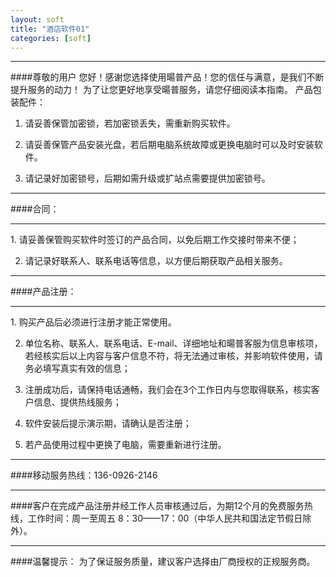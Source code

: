 ```yaml
---
layout: soft
title: "酒店软件01"
categories: [soft]
---
```

<hr/>
####尊敬的用户
    您好！感谢您选择使用暘普产品！您的信任与满意，是我们不断提升服务的动力！
    为了让您更好地享受暘普服务，请您仔细阅读本指南。
    产品包装配件：

1. 请妥善保管加密锁，若加密锁丢失，需重新购买软件。

2. 请妥善保管产品安装光盘，若后期电脑系统故障或更换电脑时可以及时安装软件。

3. 请记录好加密锁号，后期如需升级或扩站点需要提供加密锁号。
<hr/>
####合同：
<hr/>
1. 请妥善保管购买软件时签订的产品合同，以免后期工作交接时带来不便；

2. 请记录好联系人、联系电话等信息，以方便后期获取产品相关服务。
<hr/>
####产品注册：
<hr/>
1. 购买产品后必须进行注册才能正常使用。

2. 单位名称、联系人、联系电话、E-mail、详细地址和暘普客服为信息审核项，若经核实后以上内容与客户信息不符，将无法通过审核，并影响软件使用，请务必填写真实有效的信息；

3. 注册成功后，请保持电话通畅，我们会在3个工作日内与您取得联系，核实客户信息、提供热线服务；

4. 软件安装后提示演示期，请确认是否注册；

5. 若产品使用过程中更换了电脑，需要重新进行注册。
<hr/>
####移动服务热线：136-0926-2146
<hr/>
####客户在完成产品注册并经工作人员审核通过后，为期12个月的免费服务热线，工作时间：周一至周五 8：30——17：00（中华人民共和国法定节假日除外）。
<hr/>
####温馨提示：
为了保证服务质量，建议客户选择由厂商授权的正规服务商。

